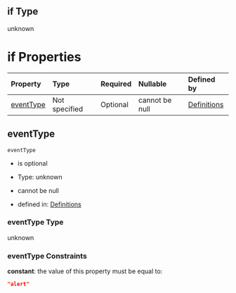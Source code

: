 ## if Type

unknown

# if Properties

| Property                | Type          | Required | Nullable       | Defined by                                                                                                                                                       |
| :---------------------- | :------------ | :------- | :------------- | :--------------------------------------------------------------------------------------------------------------------------------------------------------------- |
| [eventType](#eventtype) | Not specified | Optional | cannot be null | [Definitions](definitions-definitions-pagerdutyconfig-if-properties-eventtype.md "definitions.schema.json#/definitions/pagerDutyConfig/if/properties/eventType") |

## eventType



`eventType`

*   is optional

*   Type: unknown

*   cannot be null

*   defined in: [Definitions](definitions-definitions-pagerdutyconfig-if-properties-eventtype.md "definitions.schema.json#/definitions/pagerDutyConfig/if/properties/eventType")

### eventType Type

unknown

### eventType Constraints

**constant**: the value of this property must be equal to:

```json
"alert"
```
